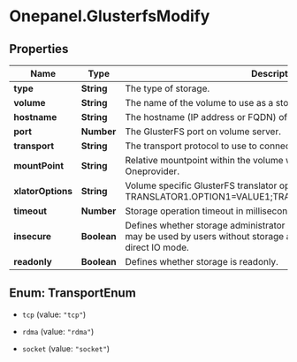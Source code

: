 # Onepanel.GlusterfsModify

## Properties
Name | Type | Description | Notes
------------ | ------------- | ------------- | -------------
**type** | **String** | The type of storage. | 
**volume** | **String** | The name of the volume to use as a storage backend. | [optional] 
**hostname** | **String** | The hostname (IP address or FQDN) of GlusterFS volume server. | [optional] 
**port** | **Number** | The GlusterFS port on volume server. | [optional] 
**transport** | **String** | The transport protocol to use to connect to the volume server. | [optional] 
**mountPoint** | **String** | Relative mountpoint within the volume which should be used by Oneprovider. | [optional] 
**xlatorOptions** | **String** | Volume specific GlusterFS translator options, in the format:   TRANSLATOR1.OPTION1&#x3D;VALUE1;TRANSLATOR2.OPTION2&#x3D;VALUE2;...  | [optional] 
**timeout** | **Number** | Storage operation timeout in milliseconds. | [optional] 
**insecure** | **Boolean** | Defines whether storage administrator credentials (username and key) may be used by users without storage accounts to access storage in direct IO mode.  | [optional] 
**readonly** | **Boolean** | Defines whether storage is readonly. | [optional] 


<a name="TransportEnum"></a>
## Enum: TransportEnum


* `tcp` (value: `"tcp"`)

* `rdma` (value: `"rdma"`)

* `socket` (value: `"socket"`)




